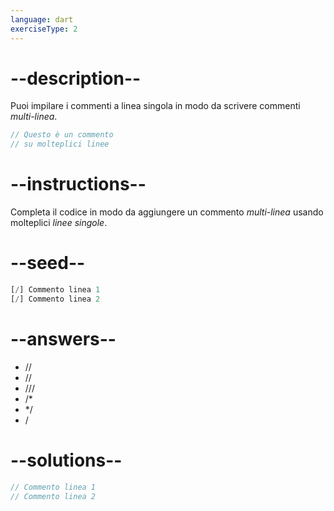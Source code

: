 ```yaml
---
language: dart
exerciseType: 2
---
```


# --description--

Puoi impilare i commenti a linea singola in modo da scrivere commenti _multi-linea_.
```dart
// Questo è un commento
// su molteplici linee
```

# --instructions--

Completa il codice in modo da aggiungere un commento _multi-linea_ usando molteplici _linee singole_.

# --seed--

```dart
[/] Commento linea 1
[/] Commento linea 2
```

# --answers--

- //
- //
- ///
- /*
- */ 
- /

# --solutions--

```dart
// Commento linea 1
// Commento linea 2
```
